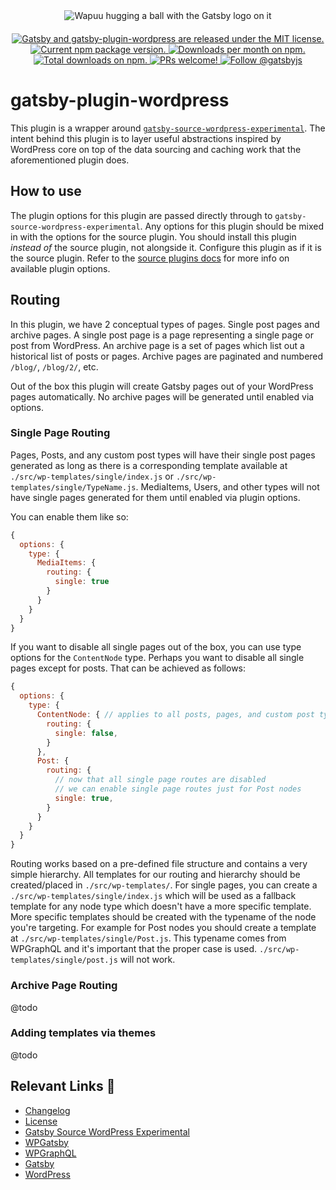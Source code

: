 <div align="center" style="margin-bottom: 20px;">
<img src="docs/assets/gatsby-wapuus.png" alt="Wapuu hugging a ball with the Gatsby logo on it" />
</div>

<p align="center">
  <a href="https://github.com/TylerBarnes/gatsby-plugin-wordpress/blob/master/LICENSE">
    <img src="https://img.shields.io/badge/license-MIT-blue.svg" alt="Gatsby and gatsby-plugin-wordpress are released under the MIT license." />
  </a>
  <a href="https://www.npmjs.org/package/gatsby-plugin-wordpress">
    <img src="https://img.shields.io/npm/v/gatsby-plugin-wordpress.svg" alt="Current npm package version." />
  </a>
  <a href="https://npmcharts.com/compare/gatsby-plugin-wordpress?minimal=true">
    <img src="https://img.shields.io/npm/dm/gatsby-plugin-wordpress.svg" alt="Downloads per month on npm." />
  </a>
  <a href="https://npmcharts.com/compare/gatsby-plugin-wordpress?minimal=true">
    <img src="https://img.shields.io/npm/dt/gatsby-plugin-wordpress.svg" alt="Total downloads on npm." />
  </a>
  <a href="https://gatsbyjs.org/contributing/how-to-contribute/">
    <img src="https://img.shields.io/badge/PRs-welcome-brightgreen.svg" alt="PRs welcome!" />
  </a>
  <a href="https://twitter.com/intent/follow?screen_name=gatsbyjs">
    <img src="https://img.shields.io/twitter/follow/gatsbyjs.svg?label=Follow%20@gatsbyjs" alt="Follow @gatsbyjs" />
  </a>
</p>

# gatsby-plugin-wordpress

This plugin is a wrapper around [`gatsby-source-wordpress-experimental`](https://github.com/gatsbyjs/gatsby-source-wordpress-experimental). The intent behind this plugin is to layer useful abstractions inspired by WordPress core on top of the data sourcing and caching work that the aforementioned plugin does.

## How to use

The plugin options for this plugin are passed directly through to `gatsby-source-wordpress-experimental`. Any options for this plugin should be mixed in with the options for the source plugin. You should install this plugin _instead of_ the source plugin, not alongside it. Configure this plugin as if it is the source plugin. Refer to the [source plugins docs](https://github.com/gatsbyjs/gatsby-source-wordpress-experimental) for more info on available plugin options.

## Routing

In this plugin, we have 2 conceptual types of pages. Single post pages and archive pages. A single post page is a page representing a single page or post from WordPress. An archive page is a set of pages which list out a historical list of posts or pages. Archive pages are paginated and numbered `/blog/`, `/blog/2/`, etc.

Out of the box this plugin will create Gatsby pages out of your WordPress pages automatically. No archive pages will be generated until enabled via options.

### Single Page Routing

Pages, Posts, and any custom post types will have their single post pages generated as long as there is a corresponding template available at `./src/wp-templates/single/index.js` or `./src/wp-templates/single/TypeName.js`. MediaItems, Users, and other types will not have single pages generated for them until enabled via plugin options.

You can enable them like so:

```js
{
  options: {
    type: {
      MediaItems: {
        routing: {
          single: true
        }
      }
    }
  }
}
```

If you want to disable all single pages out of the box, you can use type options for the `ContentNode` type. Perhaps you want to disable all single pages except for posts. That can be achieved as follows:

```js
{
  options: {
    type: {
      ContentNode: { // applies to all posts, pages, and custom post types.
        routing: {
          single: false,
        }
      },
      Post: {
        routing: {
          // now that all single page routes are disabled
          // we can enable single page routes just for Post nodes
          single: true,
        }
      }
    }
  }
}
```

Routing works based on a pre-defined file structure and contains a very simple hierarchy. All templates for our routing and hierarchy should be created/placed in `./src/wp-templates/`. For single pages, you can create a `./src/wp-templates/single/index.js` which will be used as a fallback template for any node type which doesn't have a more specific template. More specific templates should be created with the typename of the node you're targeting. For example for Post nodes you should create a template at `./src/wp-templates/single/Post.js`. This typename comes from WPGraphQL and it's important that the proper case is used. `./src/wp-templates/single/post.js` will not work.

### Archive Page Routing

@todo

### Adding templates via themes

@todo

## Relevant Links :link:

- [Changelog](./CHANGELOG.md)
- [License](./LICENSE)
- [Gatsby Source WordPress Experimental](https://github.com/gatsbyjs/gatsby-source-wordpress-experimental)
- [WPGatsby](https://github.com/gatsbyjs/wp-gatsby)
- [WPGraphQL](https://github.com/wp-graphql/wp-graphql)
- [Gatsby](https://www.gatsbyjs.org/)
- [WordPress](https://wordpress.org/)
